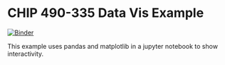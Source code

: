 # CHIP 490-335 Data Vis Example

[![Binder](https://mybinder.org/badge_logo.svg)](https://mybinder.org/v2/gh/hardingalexh/data_vis/HEAD)

This example uses pandas and matplotlib in a jupyter notebook to show interactivity.